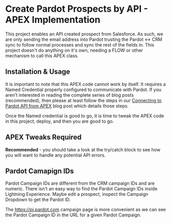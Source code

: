 # Create Pardot Prospects by API - APEX Implementation

This project enables an API created prospect from Salesforce. As such, we are only sending the email address into Pardot trusting the Pardot <-> CRM sync to follow normal processes and sync the rest of the fields in. This project doesn't do anything on it's own, needing a FLOW or other mechanism to call this APEX class.

## Installation & Usage
It is important to note that this APEX code cannot work by itself. It requires a Named Credential properly configured to communicate with Pardot. If you aren't interested in reading the complete series of blog posts (recommended), then please at least follow the steps in our [Connecting to Pardot API from APEX](https://thespotforpardot.com/2021/02/02/pardot-api-and-getting-ready-with-salesforce-sso-users-part-3a-connecting-to-pardot-api-from-apex/) blog post which details those steps.

Once the Named credential is good to go, it is time to tweak the APEX code in this project, deploy, and then you are good to go.

## APEX Tweaks Required

**Recommended** - you should take a look at the try/catch block to see how you will want to handle any potential API errors.

## Pardot Camapign IDs
Pardot Campaign IDs are different from the CRM campaign IDs and are numeric. There isn't an easy way to find the Pardot Campaign IDs inside Lightning Experience. Maybe edit a prospect, inspect the Campaign Dropdown to get the Pardot ID. 

The https://pi.pardot.com campaign page is more convenient as we can see the Pardot Campaign ID in the URL for a given Pardot Campaign.
